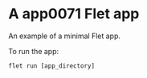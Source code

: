 # A app0071 Flet app

An example of a minimal Flet app.

To run the app:

```
flet run [app_directory]
```